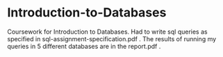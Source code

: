# Introduction-to-Databases
Coursework for Introduction to Databases. Had to write sql queries as specified in sql-assignment-specification.pdf . The results of running my queries in 5 different databases are in the report.pdf .
